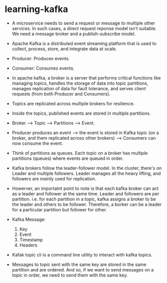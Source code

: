 # learning-kafka
- A microservice needs to send a request or message to multiple other services. In such cases, a direct request reponse model isn't suitable. We need a message broker and a publish-subscribe model.

- Apache Kafka is a distributed event streaming platform that is used to collect, process, store, and integrate data at scale.
- Producer: Produces events.
- Consumer: Consumes events.
- In apache kafka, a broker is a server that performs critical functions like managing topics, handles the storage of data into
topic partitions, manages replication of data for fault tolerance, and serves client requests (from both Producer and Consumers).
- Topics are replicated across multiple brokers for resilience.
- Inside the topics, published events are stored in multiple partitions.
- Broker --> Topic --> Partitions --> Event.
- Producer produces an event --> the event is stored in Kafka topic (on a broker, and them replicated across other brokers) --> Consumers can now consume the event.
- Think of partitions as queues. Each topic on a broker has multiple partitions (queues) where events are queued in order.
- Kafka brokers follow the leader-follower model. In the cluster, there's on Leader and multiple followers. Leader manages
all the heavy lifting, and followers are mainly used for replication.
- Howerver, an importatnt point to note is that each kafka broker can act as a leader and follower at the same time. Leader and followers are per partition. i.e. for each partition in a topic, kafka assigns a broker to be the leader and others to be follower. Therefore, a borker can be a leader for a particular partition but follower for other.

- Kafka Message:
	1. Key
	2. Event
	3. Timestamp
	4. Headers

- Kafak topic cli is a command line utility to interact with kafka topics.
- Messages to topic sent with the same key are stored in the same partition and are ordered. And so,
if we want to send messages on a topic in order, we need to send them with the same key.
